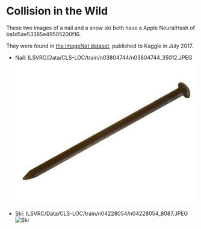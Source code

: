 # Collision in the Wild

These two images of a nail and a snow ski both have a Apple NeuralHash
of ba1d5ae53385e49505200f16.

They were found in
[the ImageNet dataset](https://www.kaggle.com/c/imagenet-object-localization-challenge),
published to Kaggle in July 2017.

* Nail: ILSVRC/Data/CLS-LOC/train/n03804744/n03804744_35012.JPEG
![Nail](n03804744_35012.jpeg?raw=true "ba1d5ae53385e49505200f16")

* Ski: ILSVRC/Data/CLS-LOC/train/n04228054/n04228054_8087.JPEG
![Ski](n04228054/n04228054_8087.jpeg?raw=true "ba1d5ae53385e49505200f16")
